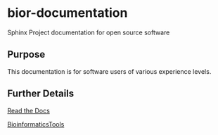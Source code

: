 # bior-documentation
Sphinx Project documentation for open source software



## Purpose
This documentation is for software users of various experience levels.

## Further Details

[Read the Docs](http://bior-documentation.readthedocs.io/en/latest/)

[BioinformaticsTools](http://bioinformaticstools.mayo.edu/research/bior/)

